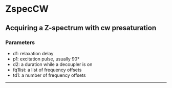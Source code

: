 # ZspecCW

## Acquiring a Z-spectrum with cw presaturation

### Parameters
* d1: relaxation delay
* p1: excitation pulse, usually 90°
* d2: a duration while a decoupler is on
* fq1list: a list of frequency offsets
* td1: a number of frequency offsets

---
